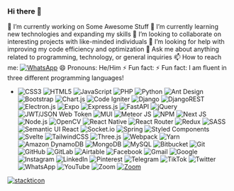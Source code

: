 ### Hi there 👋

<!--
**codex-solutions2019/codex-solutions2019** is a ✨ _special_ ✨ repository because its `README.md` (this file) appears on your GitHub profile.
Here are some ideas to get you started:
-->


🔭 I’m currently working on Some Awesome Stuff
🌱 I’m currently learning new technologies and expanding my skills
👯 I’m looking to collaborate on interesting projects with like-minded individuals
🤔 I’m looking for help with improving my code efficiency and optimization
💬 Ask me about anything related to programming, technology, or general inquiries
📫 How to reach me: [![WhatsApp](https://img.shields.io/badge/WhatsApp-25D366?logo=whatsapp&logoColor=white&style=for-the-badge)](https://api.whatsapp.com/send/?phone=917015825458&text&type=phone_number&app_absent=0&text=Hi)
😄 Pronouns: He/Him
⚡ Fun fact: ⚡ Fun fact: I am fluent in three different programming languages!


- ![CSS3](https://img.shields.io/badge/css3-%231572B6.svg?logo=css3&logoColor=white&style=for-the-badge)
![HTML5](https://img.shields.io/badge/html5-%23E34F26.svg?logo=html5&logoColor=white&style=for-the-badge)
![JavaScript](https://img.shields.io/badge/javascript-%23323330.svg?logo=javascript&logoColor=%23F7DF1E&style=for-the-badge)
![PHP](https://img.shields.io/badge/php-%23777BB4.svg?logo=php&logoColor=white&style=for-the-badge)
![Python](https://img.shields.io/badge/python-3670A0?logo=python&logoColor=ffdd54&style=for-the-badge)
![Ant Design](https://img.shields.io/badge/-AntDesign-%230170FE?logo=ant-design&logoColor=white&style=for-the-badge)
![Bootstrap](https://img.shields.io/badge/bootstrap-%23563D7C.svg?logo=bootstrap&logoColor=white&style=for-the-badge)
![Chart.js](https://img.shields.io/badge/chart.js-F5788D.svg?logo=chart.js&logoColor=white&style=for-the-badge)
![Code Igniter](https://img.shields.io/badge/CodeIgniter-%23EF4223.svg?logo=codeIgniter&logoColor=white&style=for-the-badge)
![Django](https://img.shields.io/badge/django-%23092E20.svg?logo=django&logoColor=white&style=for-the-badge)
![DjangoREST](https://img.shields.io/badge/DJANGO-REST-ff1709?logo=django&logoColor=white&color=ff1709&labelColor=gray&style=for-the-badge)
![Electron.js](https://img.shields.io/badge/Electron-191970?logo=Electron&logoColor=white&style=for-the-badge)
![Expo](https://img.shields.io/badge/expo-1C1E24?logo=expo&logoColor=#D04A37&style=for-the-badge)
![Express.js](https://img.shields.io/badge/express.js-%23404d59.svg?logo=express&logoColor=%2361DAFB&style=for-the-badge)
![FastAPI](https://img.shields.io/badge/FastAPI-005571?logo=fastapi&style=for-the-badge)
![jQuery](https://img.shields.io/badge/jquery-%230769AD.svg?logo=jquery&logoColor=white&style=for-the-badge)
![JWT/JSON Web Token](https://img.shields.io/badge/JWT-black?logo=JSON%20web%20tokens&style=for-the-badge)
![MUI ](https://img.shields.io/badge/MUI-%230081CB.svg?logo=material-ui&logoColor=white&style=for-the-badge)
![Meteor JS](https://img.shields.io/badge/meteorjs-%23d74c4c.svg?logo=meteor&logoColor=white&style=for-the-badge)
![NPM ](https://img.shields.io/badge/NPM-%23000000.svg?logo=npm&logoColor=white&style=for-the-badge)
![Next JS ](https://img.shields.io/badge/Next-black?logo=next.js&logoColor=white&style=for-the-badge)
![Node.js ](https://img.shields.io/badge/node.js-6DA55F?logo=node.js&logoColor=white&style=for-the-badge)
![OpenCV](https://img.shields.io/badge/opencv-%23white.svg?logo=opencv&logoColor=white&style=for-the-badge)
![React Native](https://img.shields.io/badge/react_native-%2320232a.svg?logo=react&logoColor=%2361DAFB&style=for-the-badge)
![React Router](https://img.shields.io/badge/React_Router-CA4245?logo=react-router&logoColor=white&style=for-the-badge)
![Redux](https://img.shields.io/badge/redux-%23593d88.svg?logo=redux&logoColor=white&style=for-the-badge)
![SASS](https://img.shields.io/badge/SASS-hotpink.svg?logo=SASS&logoColor=white&style=for-the-badge)
![Semantic UI React](https://img.shields.io/badge/Semantic%20UI%20React-%2335BDB2.svg?logo=SemanticUIReact&logoColor=white&style=for-the-badge)
![Socket.io](https://img.shields.io/badge/Socket.io-black?logo=socket.io&badgeColor=010101&style=for-the-badge)
![Spring](https://img.shields.io/badge/spring-%236DB33F.svg?logo=spring&logoColor=white&style=for-the-badge)
![Styled Components](https://img.shields.io/badge/styled--components-DB7093?logo=styled-components&logoColor=white&style=for-the-badge)
![Svelte](https://img.shields.io/badge/svelte-%23f1413d.svg?logo=svelte&logoColor=white&style=for-the-badge)
![TailwindCSS](https://img.shields.io/badge/tailwindcss-%2338B2AC.svg?logo=tailwind-css&logoColor=white&style=for-the-badge)
![Three.js](https://img.shields.io/badge/threejs-black?logo=three.js&logoColor=white&style=for-the-badge)
![Webpack](https://img.shields.io/badge/webpack-%238DD6F9.svg?logo=webpack&logoColor=black&style=for-the-badge)
![Yarn](https://img.shields.io/badge/yarn-%232C8EBB.svg?logo=yarn&logoColor=white&style=for-the-badge)
![Amazon DynamoDB](https://img.shields.io/badge/Amazon%20DynamoDB-4053D6?logo=Amazon%20DynamoDB&logoColor=white&style=for-the-badge)
![MongoDB](https://img.shields.io/badge/MongoDB-%234ea94b.svg?logo=mongodb&logoColor=white&style=for-the-badge)
![MySQL](https://img.shields.io/badge/mysql-%2300f.svg?logo=mysql&logoColor=white&style=for-the-badge)
![Bitbucket](https://img.shields.io/badge/bitbucket-%230047B3.svg?logo=bitbucket&logoColor=white&style=for-the-badge)
![Git](https://img.shields.io/badge/git-%23F05033.svg?logo=git&logoColor=white&style=for-the-badge)
![GitHub](https://img.shields.io/badge/github-%23121011.svg?logo=github&logoColor=white&style=for-the-badge)
![GitLab](https://img.shields.io/badge/gitlab-%23181717.svg?logo=gitlab&logoColor=white&style=for-the-badge)
![Airtable](https://img.shields.io/badge/Airtable-18BFFF?logo=Airtable&logoColor=white&style=for-the-badge)
![Facebook](https://img.shields.io/badge/Facebook-%231877F2.svg?logo=Facebook&logoColor=white&style=for-the-badge)
![Gmail](https://img.shields.io/badge/Gmail-D14836?logo=gmail&logoColor=white&style=for-the-badge)
![Google](https://img.shields.io/badge/Google%20Meet-00897B?logo=google-meet&logoColor=white&style=for-the-badge)
![Instagram](https://img.shields.io/badge/<handle>-%23E4405F.svg?logo=Instagram&logoColor=white&style=for-the-badge)
![LinkedIn](https://img.shields.io/badge/linkedin-%230077B5.svg?logo=linkedin&logoColor=white&style=for-the-badge)
![Pinterest](https://img.shields.io/badge/<handle>-%23E60023.svg?logo=Pinterest&logoColor=white&style=for-the-badge)
![Telegram](https://img.shields.io/badge/Telegram-2CA5E0?logo=telegram&logoColor=white&style=for-the-badge)
![TikTok](https://img.shields.io/badge/<handle>-%23000000.svg?logo=TikTok&logoColor=white&style=for-the-badge)
![Twitter](https://img.shields.io/badge/<handle>-%231DA1F2.svg?logo=Twitter&logoColor=white&style=for-the-badge)
![WhatsApp](https://img.shields.io/badge/WhatsApp-25D366?logo=whatsapp&logoColor=white&style=for-the-badge)
![YouTube](https://img.shields.io/badge/<handle>-%23FF0000.svg?logo=YouTube&logoColor=white&style=for-the-badge)
![Zoom](https://img.shields.io/badge/Zoom-2D8CFF?logo=zoom&logoColor=white&style=for-the-badge)
[![Zoom](https://img.shields.io/badge/Zoom-2D8CFF?logo=zoom&logoColor=white&style=for-the-badge)](https://codexsolutions.in/)

[![stackticon](https://firebasestorage.googleapis.com/v0/b/stackticon-81399.appspot.com/o/images%2F1688495209181?alt=media&token=14f4c1b9-2c11-4817-80b3-7f2a141d8ae0)](https://codexsolutions.in/)

